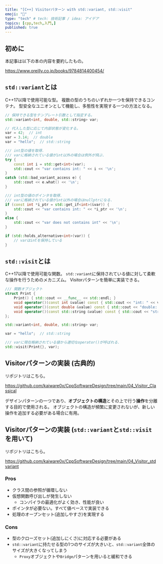 ```yaml
---
title: "[C++] Visitorパターン with std::variant, std::visit"
emoji: "🐙"
type: "tech" # tech: 技術記事 / idea: アイデア
topics: [cpp,tech,入門,]
published: true
---
```


## 初めに

本記事は以下の本の内容を要約したもの。

https://www.oreilly.co.jp/books/9784814400454/


## `std::variant`とは

C++17以降で使用可能な型。
複数の型のうちのいずれか一つを保持できるコンテナ。
型安全なユニオンとして機能し、多態性を実現する一つの方法となる。

```cpp
// 保持できる型をテンプレート引数として指定する。
std::variant<int, double, std::string> var;

// 代入した型に応じて内部状態が変化する。
var = 42;  // int
var = 3.14;  // double
var = "hello";  // std::string

/// int型の値を取得.
/// varに格納されている値がint以外の場合は例外が飛ぶ.
try {
    const int i = std::get<int>(var);
    std::cout << "var contains int: " << i << '\n';
}
catch (std::bad_variant_access e) {
    std::cout << e.what() << '\n';
}

/// int型の値のポインタを取得.
/// varに格納されている値がint以外の場合はnullptrになる.
if (const int *i_ptr = std::get_if<int>(&var)) {
    std::cout << "var contains int: " << *i_ptr << '\n';
}
else {
    std::cout << "var does not contains int" << '\n';
}

if (std::holds_alternative<int>(var)) {
    // varはintを保持している
}

```

## `std::visit`とは

C++17以降で使用可能な関数。
`std::variant`に保持されている値に対して柔軟な操作を行うためのメカニズム。
Visitorパターンを簡単に実装できる。

```cpp
/// 関数オブジェクト
struct Print {
    Print() { std::cout << __func__ << std::endl; }
    void operator()(const int &value) const { std::cout << "int: " << value << '\n'; }
    void operator()(const double &value) const { std::cout << "double: " << value << '\n'; }
    void operator()(const std::string &value) const { std::cout << "string: " << value << '\n'; }
};

std::variant<int, double, std::string> var;

var = "hello";  // std::string

/// varに現在格納されている値から適切なoperator()が呼ばれる.
std::visit(Print{}, var);
```

## Visitorパターンの実装 (古典的)

リポジトリはこちら。

https://github.com/kaiware0x/CppSoftwareDesign/tree/main/04_Visitor_Classical

デザインパターンの一つであり、**オブジェクトの構造**とその上で行う**操作**を分離する目的で使用される。
オブジェクトの構造が頻繁に変更されないが、新しい操作を追加する必要がある場合に有用。


## Visitorパターンの実装 (`std::variant`と`std::visit`を用いて)

リポジトリはこちら。

https://github.com/kaiware0x/CppSoftwareDesign/tree/main/04_Visitor_stdvariant

### Pros

- クラス間の参照が循環しない
- 仮想関数呼び出しが発生しない
  - コンパイラの最適化がよく効き、性能が良い
- ポインタが必要ない。すべて値ベースで実装できる
- 処理のオープンセット(追加しやすさ)を実現する

### Cons

- 型のクローズセット(追加しにくさ)に対応する必要がある
- `std::variant`に持たせる型の1つのサイズが大きいと、`std::variant`全体のサイズが大きくなってしまう
  - `Proxy`オブジェクトや`Bridge`パターンを用いると緩和できる

